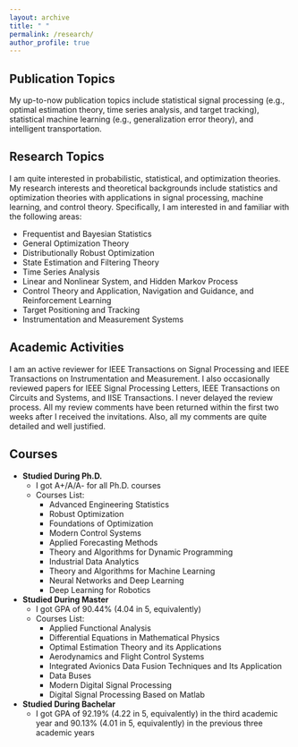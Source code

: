 ```yaml
---
layout: archive
title: " " 
permalink: /research/
author_profile: true
---
```


## Publication Topics
My up-to-now publication topics include statistical signal processing (e.g., optimal estimation theory, time series analysis, and target tracking), statistical machine learning (e.g., generalization error theory), and intelligent transportation. 

## Research Topics
I am quite interested in probabilistic, statistical, and optimization theories. My research interests and theoretical backgrounds include statistics and optimization theories with applications in signal processing, machine learning, and control theory. Specifically, I am interested in and familiar with the following areas:
* Frequentist and Bayesian Statistics
* General Optimization Theory
* Distributionally Robust Optimization
* State Estimation and Filtering Theory
* Time Series Analysis
* Linear and Nonlinear System, and Hidden Markov Process
* Control Theory and Application, Navigation and Guidance, and Reinforcement Learning
* Target Positioning and Tracking
* Instrumentation and Measurement Systems

## Academic Activities
I am an active reviewer for IEEE Transactions on Signal Processing and IEEE Transactions on Instrumentation and Measurement. I also occasionally reviewed papers for IEEE Signal Processing Letters, IEEE Transactions on Circuits and Systems, and IISE Transactions. I never delayed the review process. All my review comments have been returned within the first two weeks after I received the invitations. Also, all my comments are quite detailed and well justified.

## Courses
+ __Studied During Ph.D.__
  * I got A+/A/A- for all Ph.D. courses
  * Courses List:
    - Advanced Engineering Statistics
    - Robust Optimization
    - Foundations of Optimization
    - Modern Control Systems
    - Applied Forecasting Methods
    - Theory and Algorithms for Dynamic Programming
    - Industrial Data Analytics
    - Theory and Algorithms for Machine Learning
    - Neural Networks and Deep Learning
    - Deep Learning for Robotics
+ __Studied During Master__
  * I got GPA of 90.44% (4.04 in 5, equivalently)
  * Courses List:
    - Applied Functional Analysis
    - Differential Equations in Mathematical Physics
    - Optimal Estimation Theory and its Applications
    - Aerodynamics and Flight Control Systems
    - Integrated Avionics Data Fusion Techniques and Its Application
    - Data Buses
    - Modern Digital Signal Processing
    - Digital Signal Processing Based on Matlab
+ __Studied During Bachelar__
  * I got GPA of 92.19% (4.22 in 5, equivalently) in the third academic year and 90.13% (4.01 in 5, equivalently) in the previous three academic years



